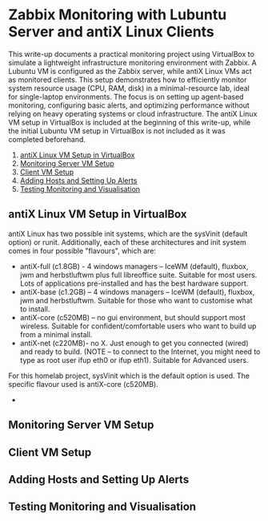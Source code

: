 # Zabbix Monitoring with Lubuntu Server and antiX Linux Clients

This write-up documents a practical monitoring project using VirtualBox to simulate a lightweight infrastructure monitoring environment with Zabbix. A Lubuntu VM is configured as the Zabbix server, while antiX Linux VMs act as monitored clients. This setup demonstrates how to efficiently monitor system resource usage (CPU, RAM, disk) in a minimal-resource lab, ideal for single-laptop environments. The focus is on setting up agent-based monitoring, configuring basic alerts, and optimizing performance without relying on heavy operating systems or cloud infrastructure. The antiX Linux VM setup in VirtualBox is included at the beginning of this write-up, while the initial Lubuntu VM setup in VirtualBox is not included as it was completed beforehand.


1. [antiX Linux VM Setup in VirtualBox](https://github.com/aaronamran/Zabbix-Monitoring-with-Lubuntu-Server-and-AntiX-Linux-Clients/blob/main/README.md#antix-linux-vm-setup-in-virtualbox)
2. [Monitoring Server VM Setup](https://github.com/aaronamran/Zabbix-Monitoring-with-Lubuntu-Server-and-AntiX-Linux-Clients/blob/main/README.md#monitoring-server-vm-setup)
3. [Client VM Setup](https://github.com/aaronamran/Zabbix-Monitoring-with-Lubuntu-Server-and-AntiX-Linux-Clients/blob/main/README.md#client-vm-setup)
4. [Adding Hosts and Setting Up Alerts](https://github.com/aaronamran/Zabbix-Monitoring-with-Lubuntu-Server-and-AntiX-Linux-Clients/blob/main/README.md#adding-hosts-and-setting-up-alerts)
5. [Testing Monitoring and Visualisation](https://github.com/aaronamran/Zabbix-Monitoring-with-Lubuntu-Server-and-AntiX-Linux-Clients/blob/main/README.md#testing-monitoring-and-visualisation)


## antiX Linux VM Setup in VirtualBox
antiX Linux has two possible init systems, which are the sysVinit (default option) or runit. Additionally, each of these architectures and init system comes in four possible "flavours", which are:
- antiX-full (c1.8GB) - 4 windows managers – IceWM (default), fluxbox, jwm and herbstluftwm plus full libreoffice suite. Suitable for most users. Lots of applications pre-installed and has the best hardware support.
- antiX-base (c1.2GB) – 4 windows managers – IceWM (default), fluxbox, jwm and herbstluftwm. Suitable for those who want to customise what to install.
- antiX-core (c520MB) – no gui environment, but should support most wireless. Suitable for confident/comfortable users who want to build up from a minimal install.
- antiX-net (c220MB)- no X. Just enough to get you connected (wired) and ready to build. (NOTE – to connect to the Internet, you might need to type as root user ifup eth0 or ifup eth1). Suitable for Advanced users.

For this homelab project, sysVinit which is the default option is used. The specific flavour used is antiX-core (c520MB). 

- 


## Monitoring Server VM Setup



## Client VM Setup



## Adding Hosts and Setting Up Alerts



## Testing Monitoring and Visualisation
